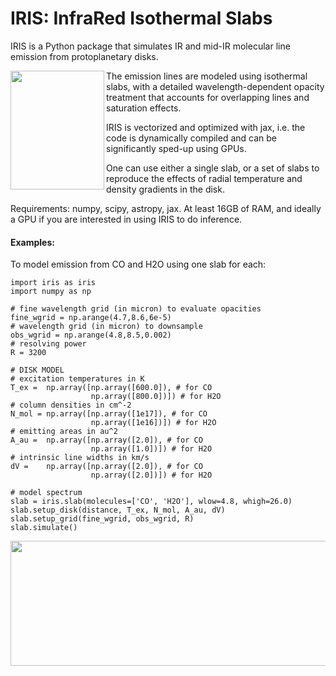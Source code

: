 # IRIS: InfraRed Isothermal Slabs

IRIS is a Python package that simulates IR and mid-IR molecular line emission from protoplanetary disks. 

<img align="left" src="https://github.com/munozcar/IRIS/assets/32044135/c045b724-755e-4f9e-b086-308ff66c098d"  width="150" height="190">

The emission lines are modeled using isothermal slabs, with a detailed wavelength-dependent opacity
treatment that accounts for overlapping lines and saturation effects. 

IRIS is vectorized and optimized with jax, i.e. the code is dynamically compiled and can be significantly sped-up using GPUs.

One can use either a single slab, or a set of slabs to reproduce the effects of radial temperature and density gradients in the disk.

Requirements: numpy, scipy, astropy, jax. At least 16GB of RAM, and ideally a GPU if you are interested in using IRIS to do inference. 

#### Examples:
To model emission from CO and H2O using one slab for each:
```
import iris as iris
import numpy as np

# fine wavelength grid (in micron) to evaluate opacities
fine_wgrid = np.arange(4.7,8.6,6e-5)
# wavelength grid (in micron) to downsample
obs_wgrid = np.arange(4.8,8.5,0.002)
# resolving power 
R = 3200

# DISK MODEL
# excitation temperatures in K
T_ex =  np.array([np.array([600.0]), # for CO
                  np.array([800.0])]) # for H2O
# column densities in cm^-2
N_mol = np.array([np.array([1e17]), # for CO
                  np.array([1e16])]) # for H2O
# emitting areas in au^2
A_au =  np.array([np.array([2.0]), # for CO
                  np.array([1.0])]) # for H2O
# intrinsic line widths in km/s
dV =    np.array([np.array([2.0]), # for CO
                  np.array([2.0])]) # for H2O

# model spectrum
slab = iris.slab(molecules=['CO', 'H2O'], wlow=4.8, whigh=26.0)
slab.setup_disk(distance, T_ex, N_mol, A_au, dV)
slab.setup_grid(fine_wgrid, obs_wgrid, R)
slab.simulate()
```

<img src="https://github.com/munozcar/IRIS/assets/32044135/b1b92e02-1c82-4144-8398-b557075c2c02"  width="600" height="200">


